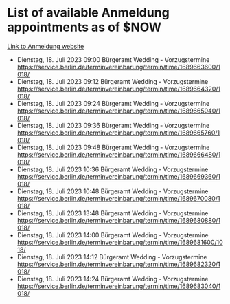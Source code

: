 # List of available Anmeldung appointments as of $NOW
[Link to Anmeldung website](https://service.berlin.de/terminvereinbarung/termin/tag.php?termin=1&anliegen[]=120686&dienstleisterlist=122210,122217,327316,122219,327312,122227,327314,122231,327346,122243,327348,122254,122252,329742,122260,329745,122262,329748,122271,327278,122273,327274,122277,327276,330436,122280,327294,122282,327290,122284,327292,122291,327270,122285,327266,122286,327264,122296,327268,150230,329760,122297,327286,122294,327284,122312,329763,122314,329775,122304,327330,122311,327334,122309,327332,317869,122281,327352,122279,329772,122283,122276,327324,122274,327326,122267,329766,122246,327318,122251,327320,122257,327322,122208,327298,122226,327300&herkunft=http%3A%2F%2Fservice.berlin.de%2Fdienstleistung%2F120686%2F)
- Dienstag, 18. Juli 2023 09:00 Bürgeramt Wedding - Vorzugstermine https://service.berlin.de/terminvereinbarung/termin/time/1689663600/1018/
- Dienstag, 18. Juli 2023 09:12 Bürgeramt Wedding - Vorzugstermine https://service.berlin.de/terminvereinbarung/termin/time/1689664320/1018/
- Dienstag, 18. Juli 2023 09:24 Bürgeramt Wedding - Vorzugstermine https://service.berlin.de/terminvereinbarung/termin/time/1689665040/1018/
- Dienstag, 18. Juli 2023 09:36 Bürgeramt Wedding - Vorzugstermine https://service.berlin.de/terminvereinbarung/termin/time/1689665760/1018/
- Dienstag, 18. Juli 2023 09:48 Bürgeramt Wedding - Vorzugstermine https://service.berlin.de/terminvereinbarung/termin/time/1689666480/1018/
- Dienstag, 18. Juli 2023 10:36 Bürgeramt Wedding - Vorzugstermine https://service.berlin.de/terminvereinbarung/termin/time/1689669360/1018/
- Dienstag, 18. Juli 2023 10:48 Bürgeramt Wedding - Vorzugstermine https://service.berlin.de/terminvereinbarung/termin/time/1689670080/1018/
- Dienstag, 18. Juli 2023 13:48 Bürgeramt Wedding - Vorzugstermine https://service.berlin.de/terminvereinbarung/termin/time/1689680880/1018/
- Dienstag, 18. Juli 2023 14:00 Bürgeramt Wedding - Vorzugstermine https://service.berlin.de/terminvereinbarung/termin/time/1689681600/1018/
- Dienstag, 18. Juli 2023 14:12 Bürgeramt Wedding - Vorzugstermine https://service.berlin.de/terminvereinbarung/termin/time/1689682320/1018/
- Dienstag, 18. Juli 2023 14:24 Bürgeramt Wedding - Vorzugstermine https://service.berlin.de/terminvereinbarung/termin/time/1689683040/1018/
